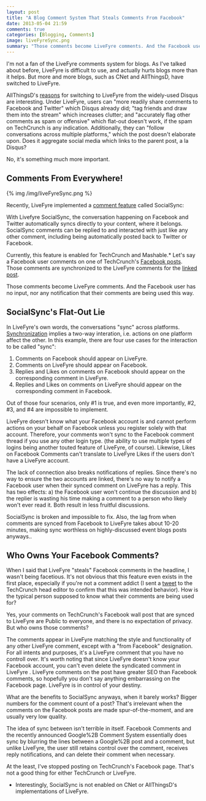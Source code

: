 ```yaml
---
layout: post
title: "A Blog Comment System That Steals Comments From Facebook"
date: 2013-05-04 21:59
comments: true
categories: [Blogging, Comments]
image: liveFyreSync.png
summary: "Those comments become LiveFyre comments. And the Facebook user has no input, nor any notification that their comments are being used this way."
---
```


I'm not a fan of the LiveFyre comments system for blogs. As I've talked about before, LiveFyre is difficult to use, and actually hurts blogs more than it helps. But more and more blogs, such as CNet and AllThingsD, have switched to LiveFyre.

AllThingsD's [reasons][1] for switching to LiveFyre from the widely-used Disqus are interesting. Under LiveFyre, users can "more readily share comments to Facebook and Twitter" which Disqus already did; "tag friends and draw them into the stream" which increases clutter; and "accurately flag other comments as spam or offensive" which flat-out doesn't work, if the spam on TechCrunch is any indication. Additionally, they can "follow conversations across multiple platforms," which the post doesn't elaborate upon. Does it aggregate social media which links to the parent post, a la Disqus?

No, it's something much more important.

<!-- more -->

## Comments From Everywhere!

{% img /img/liveFyreSync.png %}

Recently, LiveFyre implemented a [comment feature][2] called SocialSync:

With Livefyre SocialSync, the conversation happening on Facebook and Twitter automatically syncs directly to your content, where it belongs. SocialSync comments can be replied to and interacted with just like any other comment, including being automatically posted back to Twitter or Facebook.

Currently, this feature is enabled for TechCrunch and Mashable.* Let's say a Facebook user comments on one of TechCrunch's [Facebook posts][3]. Those comments are synchronized to the LiveFyre comments for the [linked post][4].

Those comments become LiveFyre comments. And the Facebook user has no input, nor any notification that their comments are being used this way.

## SocialSync's Flat-Out Lie

In LiveFyre's own words, the conversations "sync" across platforms. [Synchronization][5] implies a two-way interation, i.e. actions on one platform affect the other. In this example, there are four use cases for the interaction to be called "sync":

1.  Comments on Facebook should appear on LiveFyre.
2.  Comments on LiveFyre should appear on Facebook.
3.  Replies and Likes on comments on Facebook should appear on the corresponding comment in LiveFyre.
4.  Replies and Likes on comments on LiveFyre should appear on the corresponding comment in Facebook.

Out of those four scenarios, only #1 is true, and even more importantly, #2, #3, and #4 are impossible to implement.

LiveFyre doesn't know what your Facebook account is and cannot perform actions on your behalf on Facebook unless you register solely with that account. Therefore, your comments won't sync to the Facebook comment thread if you use any other login type. (the ability to use multiple types of logins being another touted feature of LiveFyre, of course). Likewise, Likes on Facebook Comments can't translate to LiveFyre Likes if the users don't have a LiveFyre account.

The lack of connection also breaks notifications of replies. Since there's no way to ensure the two accounts are linked, there's no way to notify a Facebook user when their synced comment on LiveFyre has a reply. This has two effects: a) the Facebook user won't continue the discussion and b) the replier is wasting his time making a comment to a person who likely won't ever read it. Both result in less fruitful discussions.

SocialSync is broken and impossible to fix. Also, the lag from when comments are synced from Facebook to LiveFyre takes about 10-20 minutes, making sync worthless on highly-discussed event blogs posts anyways..

## Who Owns Your Facebook Comments?

When I said that LiveFyre "steals" Facebook comments in the headline, I wasn't being facetious. It's not obvious that this feature even exists in the first place, especially if you're not a comment addict (I sent a [tweet][6] to the TechCrunch head editor to confirm that this was intended behavior). How is the typical person supposed to know what their comments are being used for?

Yes, your comments on TechCrunch's Facebook wall post that are synced to LiveFyre are Public to everyone, and there is no expectation of privacy. But who owns those comments?

The comments appear in LiveFyre matching the style and functionality of any other LiveFyre comment, except with a "from Facebook" designation. For all intents and purposes, it's a LiveFyre comment that you have no controll over. It's worth noting that since LiveFyre doesn't know your Facebook account, you can't even delete the syndicated comment in LiveFyre . LiveFyre comments on the post have greater SEO than Facebook comments, so hopefully you don't say anything embarrassing on the Facebook page. LiveFyre is in control of your destiny.

What are the benefits to SocialSync anyways, when it barely works? Bigger numbers for the comment count of a post? That's irrelevant when the comments on the Facebook posts are made spur-of-the-moment, and are usually very low quality.

The idea of sync between isn't terrible in itself. Facebook Comments and the recently announced Google%2B Comment System essentially does sync by blurring the lines between a Google%2B post and a comment, but unlike LiveFyre, the user still retains control over the comment, receives reply notifications, and can delete their comment when necessary.

At the least, I've stopped posting on TechCrunch's Facebook page. That's not a good thing for either TechCrunch or LiveFyre.

* Interestingly, SocialSync is not enabled on CNet or AllThingsD's implementations of LiveFyre.

 [1]: http://allthingsd.com/20130330/introducing-livefyre-commenting-at-allthingsd/?mod=atd-desktop
 [2]: http://www.livefyre.com/comments/
 [3]: https://www.facebook.com/photo.php?fbid=10151659746677952&set=a.114456157951.118433.8062627951&type=1
 [4]: http://techcrunch.com/2013/05/02/smartphonetographers/
 [5]: http://en.wikipedia.org/wiki/Synchronization
 [6]: https://twitter.com/minimaxir/status/311959448694435840  